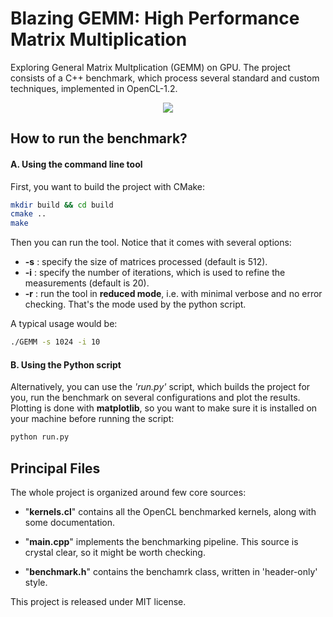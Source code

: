 # Blazing GEMM: High Performance Matrix Multiplication

Exploring General Matrix Multplication (GEMM) on GPU. 
The project consists of a C++ benchmark, which process several standard and custom techniques, implemented in OpenCL-1.2.

<p align="center">
  <img src="https://github.com/Cryst4L/Blazing-GEMM/blob/master/results.png"/>
</p>

## How to run the benchmark?

#### A. Using the command line tool

First, you want to build the project with CMake:

```sh
mkdir build && cd build
cmake ..
make
```

Then you can run the tool. Notice that it comes with several options:

* **-s** : specify the size of matrices processed (default is 512).
* **-i** : specify the number of iterations, which is used to refine the measurements (default is 20).
* **-r** : run the tool in **reduced mode**, i.e. with minimal verbose and no error checking. That's the mode used by the python script.

A typical usage would be:

```sh
./GEMM -s 1024 -i 10
```

#### B. Using the Python script

Alternatively, you can use the _'run.py'_ script, which builds the project for you, run the benchmark on several configurations and plot the results.
Plotting is done with **matplotlib**, so you want to make sure it is installed on your machine before running the script:

```sh
python run.py
```

## Principal Files

The whole project is organized around few core sources:

* "**kernels.cl**" contains all the OpenCL benchmarked kernels, along with some documentation.

* "**main.cpp**" implements the benchmarking pipeline. This source is crystal clear, so it might be worth checking.

* "**benchmark.h**" contains the benchamrk class, written in 'header-only' style.

This project is released under MIT license.
